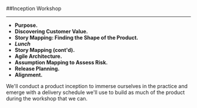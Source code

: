 <!-- .slide: data-background="resources/footer.svg" data-background-size="contain" data-background-position="bottom"  -->

##Inception Workshop
- - -
* **Purpose.**    <!-- .element: style="color:#e0dfe4" -->
* **Discovering Customer Value.** <!-- .element: style="color:#e0dfe4" -->
* **Story Mapping:  Finding the Shape of the Product.** <!-- .element: style="color:#e0dfe4" --> 
* _**Lunch**_ <!-- .element: style="color:#5cab3d" -->
* **Story Mapping (cont'd).**    <!-- .element: style="color:#e0dfe4" -->
* **Agile Architecture.**  <!-- .element: style="color:#e0dfe4" -->
* **Assumption Mapping to Assess Risk.**  <!-- .element: style="color:#e0dfe4" -->
* **Release Planning.**  <!-- .element: style="color:#e0dfe4" -->
* **Alignment.**    <!-- .element: style="color:#e0dfe4" -->

<aside class="notes">
  We'll conduct a product inception to immerse ourselves in the practice and
  emerge with a delivery schedule we'll use to build as much of the product 
  during the workshop that we can.
</aside>
